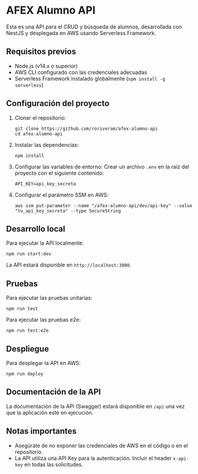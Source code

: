 # AFEX Alumno API

Esta es una API para el CRUD y búsqueda de alumnos, desarrollada con NestJS y desplegada en AWS usando Serverless Framework.

## Requisitos previos

- Node.js (v14.x o superior)
- AWS CLI configurado con las credenciales adecuadas
- Serverless Framework instalado globalmente (`npm install -g serverless`)

## Configuración del proyecto

1. Clonar el repositorio:
   ```
   git clone https://github.com/roriveram/afex-alumno-api
   cd afex-alumno-api
   ```

2. Instalar las dependencias:
   ```
   npm install
   ```

3. Configurar las variables de entorno:
   Crear un archivo `.env` en la raíz del proyecto con el siguiente contenido:
   ```
   API_KEY=api_key_secreta
   ```

4. Configurar el parámetro SSM en AWS:
   ```
   aws ssm put-parameter --name "/afex-alumno-api/dev/api-key" --value "tu_api_key_secreta" --type SecureString
   ```

## Desarrollo local

Para ejecutar la API localmente:

```
npm run start:dev
```

La API estará disponible en `http://localhost:3000`.

## Pruebas

Para ejecutar las pruebas unitarias:

```
npm run test
```

Para ejecutar las pruebas e2e:

```
npm run test:e2e
```

## Despliegue

Para desplegar la API en AWS:

```
npm run deploy
```

## Documentación de la API

La documentación de la API (Swagger) estará disponible en `/api` una vez que la aplicación esté en ejecución.

## Notas importantes

- Asegúrate de no exponer las credenciales de AWS en el código o en el repositorio.
- La API utiliza una API Key para la autenticación. Incluir el header `x-api-key` en todas las solicitudes.